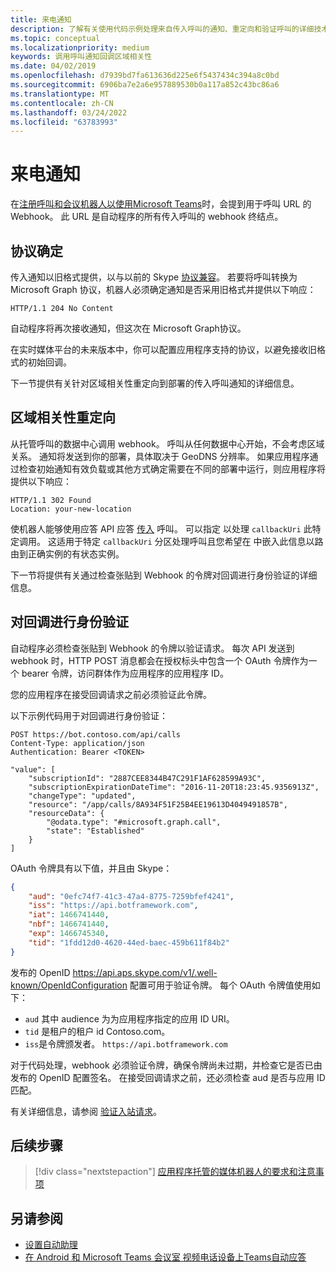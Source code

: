 ```yaml
---
title: 来电通知
description: 了解有关使用代码示例处理来自传入呼叫的通知、重定向和验证呼叫的详细技术信息
ms.topic: conceptual
ms.localizationpriority: medium
keywords: 调用呼叫通知回调区域相关性
ms.date: 04/02/2019
ms.openlocfilehash: d7939bd7fa613636d225e6f5437434c394a8c0bd
ms.sourcegitcommit: 6906ba7e2a6e957889530b0a117a852c43bc86a6
ms.translationtype: MT
ms.contentlocale: zh-CN
ms.lasthandoff: 03/24/2022
ms.locfileid: "63783993"
---
```

# <a name="incoming-call-notifications"></a>来电通知

在[注册呼叫和会议机器人以使用Microsoft Teams](./registering-calling-bot.md#create-new-bot-or-add-calling-capabilities)时，会提到用于呼叫 URL 的 Webhook。 此 URL 是自动程序的所有传入呼叫的 webhook 终结点。

## <a name="protocol-determination"></a>协议确定

传入通知以旧格式提供，以与以前的 Skype [协议兼容](/azure/bot-service/dotnet/bot-builder-dotnet-real-time-media-concepts?view=azure-bot-service-3.0&preserve-view=true)。 若要将呼叫转换为 Microsoft Graph 协议，机器人必须确定通知是否采用旧格式并提供以下响应：

```http
HTTP/1.1 204 No Content
```

自动程序将再次接收通知，但这次在 Microsoft Graph协议。

在实时媒体平台的未来版本中，你可以配置应用程序支持的协议，以避免接收旧格式的初始回调。

下一节提供有关针对区域相关性重定向到部署的传入呼叫通知的详细信息。

## <a name="redirects-for-region-affinity"></a>区域相关性重定向

从托管呼叫的数据中心调用 webhook。 呼叫从任何数据中心开始，不会考虑区域关系。 通知将发送到你的部署，具体取决于 GeoDNS 分辨率。 如果应用程序通过检查初始通知有效负载或其他方式确定需要在不同的部署中运行，则应用程序将提供以下响应：

```http
HTTP/1.1 302 Found
Location: your-new-location
```

使机器人能够使用应答 API 应答 [传入](/graph/api/call-answer?view=graph-rest-1.0&tabs=http&preserve-view=true) 呼叫。 可以指定 以处理 `callbackUri` 此特定调用。 这适用于特定 `callbackUri` 分区处理呼叫且您希望在 中嵌入此信息以路由到正确实例的有状态实例。

下一节将提供有关通过检查张贴到 Webhook 的令牌对回调进行身份验证的详细信息。

## <a name="authenticate-the-callback"></a>对回调进行身份验证

自动程序必须检查张贴到 Webhook 的令牌以验证请求。 每次 API 发送到 webhook 时，HTTP POST 消息都会在授权标头中包含一个 OAuth 令牌作为一个 bearer 令牌，访问群体作为应用程序的应用程序 ID。

您的应用程序在接受回调请求之前必须验证此令牌。

以下示例代码用于对回调进行身份验证：

```http
POST https://bot.contoso.com/api/calls
Content-Type: application/json
Authentication: Bearer <TOKEN>

"value": [
    "subscriptionId": "2887CEE8344B47C291F1AF628599A93C",
    "subscriptionExpirationDateTime": "2016-11-20T18:23:45.9356913Z",
    "changeType": "updated",
    "resource": "/app/calls/8A934F51F25B4EE19613D4049491857B",
    "resourceData": {
        "@odata.type": "#microsoft.graph.call",
        "state": "Established"
    }
]
```

OAuth 令牌具有以下值，并且由 Skype：

```json
{
    "aud": "0efc74f7-41c3-47a4-8775-7259bfef4241",
    "iss": "https://api.botframework.com",
    "iat": 1466741440,
    "nbf": 1466741440,
    "exp": 1466745340,
    "tid": "1fdd12d0-4620-44ed-baec-459b611f84b2"
}
```

发布的 OpenID <https://api.aps.skype.com/v1/.well-known/OpenIdConfiguration> 配置可用于验证令牌。 每个 OAuth 令牌值使用如下：

* `aud` 其中 audience 为为应用程序指定的应用 ID URI。
* `tid` 是租户的租户 id Contoso.com。
* `iss`是令牌颁发者。 `https://api.botframework.com`

对于代码处理，webhook 必须验证令牌，确保令牌尚未过期，并检查它是否已由发布的 OpenID 配置签名。 在接受回调请求之前，还必须检查 aud 是否与应用 ID 匹配。

有关详细信息，请参阅 [验证入站请求](https://github.com/microsoftgraph/microsoft-graph-comms-samples/blob/master/Samples/Common/Sample.Common/Authentication/AuthenticationProvider.cs)。

## <a name="next-step"></a>后续步骤

> [!div class="nextstepaction"]
> [应用程序托管的媒体机器人的要求和注意事项](~/bots/calls-and-meetings/requirements-considerations-application-hosted-media-bots.md)

## <a name="see-also"></a>另请参阅

* [设置自动助理](/microsoftteams/create-a-phone-system-auto-attendant)
* [在 Android 和 Microsoft Teams 会议室 视频电话设备上Teams自动应答](/microsoftteams/set-up-auto-answer-on-teams-android)